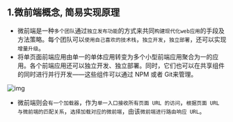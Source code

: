 ## 1.微前端概念, 简易实现原理

- 微前端是一种`多个团队`通过`独立发布功能`的方式来共同`构建现代化web应用`的手段及方法策略。每个团队可以`使用自己喜欢的技术栈`，`独立开发`，`独立部署`，还可以实现`增量升级`。
- 将单页面前端应用由单一的单体应用转变为多个小型前端应用聚合为一的应用。各个前端应用还可以独立开发、独立部署。同时，它们也可以在共享组件的同时进行并行开发——这些组件可以通过 NPM 或者 Git来管理。

![img](https://segmentfault.com/img/remote/1460000021507200)

- 微前端则会`有一个加载器`，作为`单一入口接收所有页面 URL 的访问`，`根据页面 URL 与微前端的匹配关系`，`选择加载对应的微前端`，由该`微前端进行路由响应 URL`。
